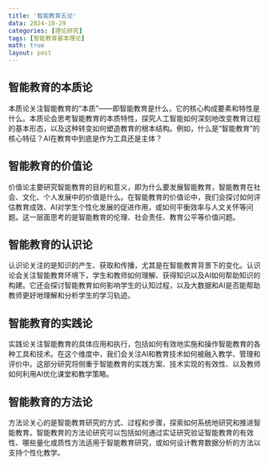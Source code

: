 ```yaml
---
title: '智能教育五论'
data: 2024-10-29
categories: [理论研究]
tags: [智能教育基本理论]
math: true
layout: post
---
```

## 智能教育的本质论
本质论关注智能教育的“本质”——即智能教育是什么，它的核心构成要素和特性是什么。本质论会思考智能教育的本质特性，探究人工智能如何深刻地改变教育过程的基本形态，以及这种转变如何塑造教育的根本结构。例如，什么是“智能教育”的核心特征？AI在教育中到底是作为工具还是主体？

## 智能教育的价值论
价值论主要研究智能教育的目的和意义，即为什么要发展智能教育，智能教育在社会、文化、个人发展中的价值是什么。在智能教育的价值论中，我们会探讨如何评估教育成效、AI对学生个性化发展的促进作用，或如何平衡效率与人文关怀等问题。这一层面思考的是智能教育的伦理、社会责任、教育公平等价值问题。

## 智能教育的认识论
认识论关注的是知识的产生、获取和传播，尤其是在智能教育背景下的变化。认识论会关注智能教育环境下，学生和教师如何理解、获得知识以及AI如何帮助知识的构建。它还会探讨智能教育如何影响学生的认知过程，以及大数据和AI是否能帮助教师更好地理解和分析学生的学习轨迹。

## 智能教育的实践论
实践论关注智能教育的具体应用和执行，包括如何有效地实施和操作智能教育的各种工具和技术。在这个维度中，我们会关注AI和教育技术如何被融入教学、管理和评价中。这部分研究将侧重于智能教育的实践方案、技术实现的有效性、以及教师如何利用AI优化课堂和教学策略。

## 智能教育的方法论
方法论关心的是智能教育研究的方式、过程和步骤，探索如何系统地研究和推进智能教育。智能教育的方法论研究可以包括如何通过实证研究验证智能教育的有效性、哪些量化或质性方法适用于智能教育研究，或如何设计教育数据分析的方法以支持个性化教学。